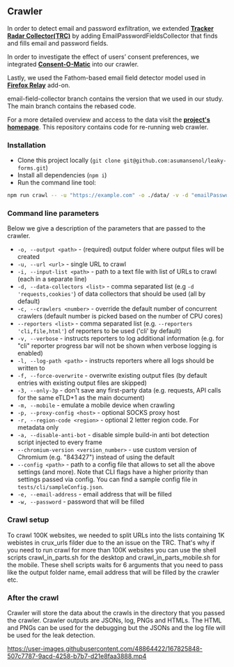## Crawler
In order to detect email and password exfiltration, we extended **[Tracker Radar Collector(TRC)](https://github.com/duckduckgo/tracker-radar-collector)** by adding EmailPasswordFieldsCollector that finds and fills email and password fields.

In order to investigate the effect of users’ consent preferences, we integrated **[Consent-O-Matic](https://github.com/cavi-au/Consent-O-Matic)** into our crawler.

Lastly, we used the Fathom-based email field detector model used in **[Firefox Relay](https://github.com/mozilla/fx-private-relay/blob/v1.2.2/extension/js/email_detector.js)**  add-on.

email-field-collector branch contains the version that we used in our study. The main branch contains the rebased code.

For a more detailed overview and access to the data visit the **[project's homepage](https://homes.esat.kuleuven.be/~asenol/leaky-forms/)**. This repository contains code for re-running web crawler. 

### Installation
- Clone this project locally (`git clone git@github.com:asumansenol/leaky-forms.git`)
- Install all dependencies (`npm i`)
- Run the command line tool:

```sh
npm run crawl -- -u "https://example.com" -o ./data/ -v -d "emailPasswordFields,requests,cookies,targets,apis," -e "test_email_address@gmail.com" -w "myPassword111111"
```

### Command line parameters
Below we give a description of the parameters that are passed to the crawler.

- `-o, --output <path>` - (required) output folder where output files will be created
- `-u, --url <url>` - single URL to crawl
- `-i, --input-list <path>` - path to a text file with list of URLs to crawl (each in a separate line)
- `-d, --data-collectors <list>` - comma separated list (e.g `-d 'requests,cookies'`) of data collectors that should be used (all by default)
- `-c, --crawlers <number>` - override the default number of concurrent crawlers (default number is picked based on the number of CPU cores)
- `--reporters <list>` - comma separated list (e.g. `--reporters 'cli,file,html'`) of reporters to be used ('cli' by default)
- `-v, --verbose` - instructs reporters to log additional information (e.g. for "cli" reporter progress bar will not be shown when verbose logging is enabled)
- `-l, --log-path <path>` - instructs reporters where all logs should be written to
- `-f, --force-overwrite` - overwrite existing output files (by default entries with existing output files are skipped)
- `-3, --only-3p` - don't save any first-party data (e.g. requests, API calls for the same eTLD+1 as the main document)
- `-m, --mobile` - emulate a mobile device when crawling
- `-p, --proxy-config <host>` - optional SOCKS proxy host
- `-r, --region-code <region>` - optional 2 letter region code. For metadata only
- `-a, --disable-anti-bot` - disable simple build-in anti bot detection script injected to every frame
- `--chromium-version <version_number>` - use custom version of Chromium (e.g. "843427") instead of using the default
- `--config <path>` - path to a config file that allows to set all the above settings (and more). Note that CLI flags have a higher priority than settings passed via config. You can find a sample config file in `tests/cli/sampleConfig.json`.
- `-e, --email-address` - email address that will be filled
- `-w, --password` - password that will be filled

### Crawl setup
To crawl 100K websites, we needed to split URLs into the lists containing 1K webistes in crux_urls filder due to the an issue on the TRC. That's why if you need to run crawl for more than 100K websites you can use the shell scripts crawl_in_parts.sh for the desktop and crawl_in_parts_mobile.sh for the mobile. These shell scripts waits for 6 arguments that you need to pass like the output folder name, email address that will be filled by the crawler etc.

### After the crawl
Crawler will store the data about the crawls in the directory that you passed the crawler. Crawler outputs are JSONs, log, PNGs and HTMLs. The HTML and PNGs can be used for the debugging but the JSONs and the log file will be used for the leak detection.





https://user-images.githubusercontent.com/48864422/167825848-507c7787-9acd-4258-b7b7-d21e8faa3888.mp4



